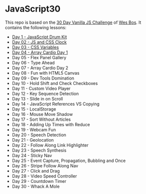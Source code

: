 # JavaScript30

This repo is based on the [30 Day Vanilla JS Challenge](https://JavaScript30.com) of [Wes Bos](https://wesbos.com/). 
It contains the following lessons:

- [Day 1 - JavaScript Drum Kit](https://github.com/nielslange/JavaScript30/tree/master/01%20-%20JavaScript%20Drum%20Kit)
- [Day 02 - JS and CSS Clock](https://github.com/nielslange/JavaScript30/tree/master/02%20-%20JS%20and%20CSS%20Clock)
- [Day 03 - CSS Variables](https://github.com/nielslange/JavaScript30/tree/master/03%20-%20CSS%20Variables)
- [Day 04 - Array Cardio Day 1](https://github.com/nielslange/JavaScript30/tree/master/04%20-%20Array%20Cardio%20Day%201)
- Day 05 - Flex Panel Gallery
- Day 06 - Type Ahead
- Day 07 - Array Cardio Day 2
- Day 08 - Fun with HTML5 Canvas
- Day 09 - Dev Tools Domination
- Day 10 - Hold Shift and Check Checkboxes
- Day 11 - Custom Video Player
- Day 12 - Key Sequence Detection
- Day 13 - Slide in on Scroll
- Day 14 - JavaScript References VS Copying
- Day 15 - LocalStorage
- Day 16 - Mouse Move Shadow
- Day 17 - Sort Without Articles
- Day 18 - Adding Up Times with Reduce
- Day 19 - Webcam Fun
- Day 20 - Speech Detection
- Day 21 - Geolocation
- Day 22 - Follow Along Link Highlighter
- Day 23 - Speech Synthesis
- Day 24 - Sticky Nav
- Day 25 - Event Capture, Propagation, Bubbling and Once
- Day 26 - Stripe Follow Along Nav
- Day 27 - Click and Drag
- Day 28 - Video Speed Controller
- Day 29 - Countdown Timer
- Day 30 - Whack A Mole